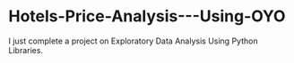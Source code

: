 # Hotels-Price-Analysis---Using-OYO
I just complete a project on Exploratory Data Analysis Using Python Libraries.
